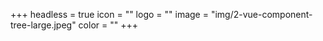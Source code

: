 +++
headless = true
icon = ""
logo = ""
image = "img/2-vue-component-tree-large.jpeg"
color = ""
+++
